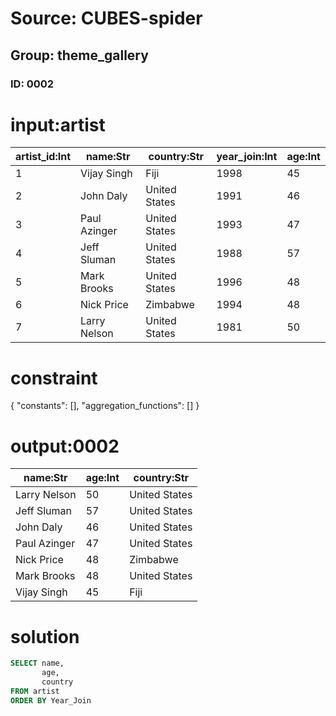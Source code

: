 # Source: CUBES-spider
## Group: theme_gallery
### ID: 0002

# input:artist

| artist_id:Int | name:Str | country:Str | year_join:Int | age:Int |
|---|---|---|---|---|
| 1 | Vijay Singh | Fiji | 1998 | 45 |
| 2 | John Daly | United States | 1991 | 46 |
| 3 | Paul Azinger | United States | 1993 | 47 |
| 4 | Jeff Sluman | United States | 1988 | 57 |
| 5 | Mark Brooks | United States | 1996 | 48 |
| 6 | Nick Price | Zimbabwe | 1994 | 48 |
| 7 | Larry Nelson | United States | 1981 | 50 |

# constraint

{
  "constants": [],
  "aggregation_functions": []
}

# output:0002

| name:Str | age:Int | country:Str |
|---|---|---|
| Larry Nelson | 50 | United States |
| Jeff Sluman | 57 | United States |
| John Daly | 46 | United States |
| Paul Azinger | 47 | United States |
| Nick Price | 48 | Zimbabwe |
| Mark Brooks | 48 | United States |
| Vijay Singh | 45 | Fiji |

# solution

```sql
SELECT name,
       age,
       country
FROM artist
ORDER BY Year_Join
```
